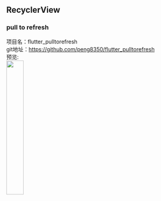 ## RecyclerView <br>

### pull to refresh

项目名：flutter_pulltorefresh<br>
git地址：https://github.com/peng8350/flutter_pulltorefresh<br>
预览:<br>
<img src="https://github.com/peng8350/flutter_pulltorefresh/raw/master/arts/example1.gif" width="30%"> <br>
